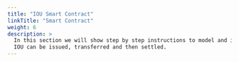 ```yaml
---
title: "IOU Smart Contract"
linkTitle: "Smart Contract"
weight: 6
description: >
  In this section we will show step by step instructions to model and implement IOU smart contract: <br>
  IOU can be issued, transferred and then settled.
---
```



